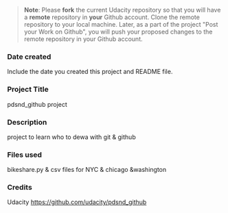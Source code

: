 >**Note**: Please **fork** the current Udacity repository so that you will have a **remote** repository in **your** Github account. Clone the remote repository to your local machine. Later, as a part of the project "Post your Work on Github", you will push your proposed changes to the remote repository in your Github account.

### Date created
Include the date you created this project and README file.

### Project Title
pdsnd_github project

### Description
project to learn who to dewa with git & github

### Files used
bikeshare.py & csv files for NYC & chicago &washington
### Credits
Udacity 
https://github.com/udacity/pdsnd_github

